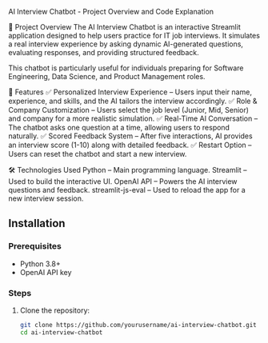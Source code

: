 AI Interview Chatbot - Project Overview and Code Explanation

📌 Project Overview
The AI Interview Chatbot is an interactive Streamlit application designed to help users practice for IT job interviews. It simulates a real interview experience by asking dynamic AI-generated questions, evaluating responses, and providing structured feedback.

This chatbot is particularly useful for individuals preparing for Software Engineering, Data Science, and Product Management roles.

🔹 Features
✅ Personalized Interview Experience – Users input their name, experience, and skills, and the AI tailors the interview accordingly.
✅ Role & Company Customization – Users select the job level (Junior, Mid, Senior) and company for a more realistic simulation.
✅ Real-Time AI Conversation – The chatbot asks one question at a time, allowing users to respond naturally.
✅ Scored Feedback System – After five interactions, AI provides an interview score (1-10) along with detailed feedback.
✅ Restart Option – Users can reset the chatbot and start a new interview.

🛠️ Technologies Used
Python – Main programming language.
Streamlit – Used to build the interactive UI.
OpenAI API – Powers the AI interview questions and feedback.
streamlit-js-eval – Used to reload the app for a new interview session.

## Installation  

### Prerequisites  
- Python 3.8+  
- OpenAI API key  

### Steps  
1. Clone the repository:  
   ```bash
   git clone https://github.com/yourusername/ai-interview-chatbot.git
   cd ai-interview-chatbot
